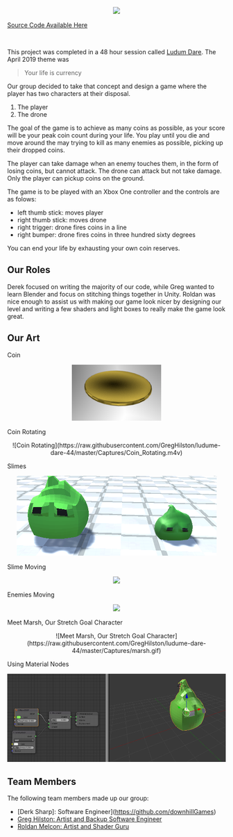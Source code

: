 <p align="center">
  <img src="https://raw.githubusercontent.com/GregHilston/ludume-dare-44/masterCaptures/main_menu.PNG">
</p>

[Source Code Available Here](https://github.com/GregHilston/ludume-dare-44)

<br>

This project was completed in a 48 hour session called [Ludum Dare](https://ldjam.com/). The April 2019 theme was 

> Your life is currency

Our group decided to take that concept and design a game where the player has two characters at their disposal. 

1. The player
2. The drone

The goal of the game is to achieve as many coins as possible, as your score will be your peak coin count during your life. You play until you die and move around the may trying to kill as many enemies as possible, picking up their dropped coins.

The player can take damage when an enemy touches them, in the form of losing coins, but cannot attack. The drone can attack but not take damage. Only the player can pickup coins on the ground.

The game is to be played with an Xbox One controller and the controls are as folows:

- left thumb stick: moves player
- right thumb stick: moves drone
- right trigger: drone fires coins in a line
- right bumper: drone fires coins in three hundred sixty degrees

You can end your life by exhausting your own coin reserves.

## Our Roles

Derek focused on writing the majority of our code, while Greg wanted to learn Blender and focus on stitching things together in Unity. Roldan was nice enough to assist us with making our game look nicer by designing our level and writing a few shaders and light boxes to really make the game look great.

## Our Art

Coin 

<p align="center">
  <img src="https://raw.githubusercontent.com/GregHilston/ludume-dare-44/master/Captures/coin!.PNG">
</p>

Coin Rotating

<p align="center">
  ![Coin Rotating](https://raw.githubusercontent.com/GregHilston/ludume-dare-44/master/Captures/Coin_Rotating.m4v)
</p>

Slimes

<p align="center">
  <img src="https://raw.githubusercontent.com/GregHilston/ludume-dare-44/master/Captures/slimes!.PNG">
</p>

Slime Moving

<p align="center">
  <img src="https://raw.githubusercontent.com/GregHilston/ludume-dare-44/master/Captures/slime_moving.m4v">
</p>

Enemies Moving

<p align="center">
  <img src="https://raw.githubusercontent.com/GregHilston/ludume-dare-44/master/Captures/enemies_moving.m4v">
</p>

Meet Marsh, Our Stretch Goal Character

<p align="center">
  ![Meet Marsh, Our Stretch Goal Character](https://raw.githubusercontent.com/GregHilston/ludume-dare-44/master/Captures/marsh.gif)
</p>

Using Material Nodes

<p align="center">
  <img src="https://raw.githubusercontent.com/GregHilston/ludume-dare-44/master/Captures/material_nodes.PNG">
</p>

## Team Members

The following team members made up our group:

- [Derk Sharp]: Software Engineer](https://github.com/downhillGames)
- [Greg Hilston: Artist and Backup Software Engineer](https://github.com/SharpDerek)
- [Roldan Melcon: Artist and Shader Guru](https://www.github.com/kethalak)